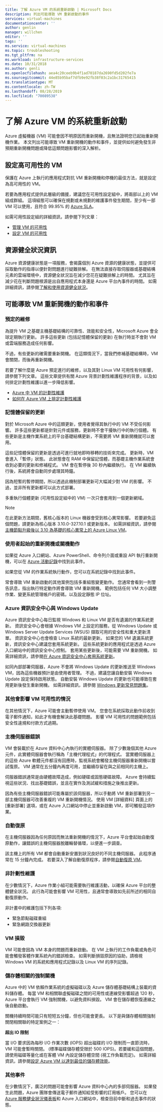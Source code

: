 ```yaml
---
title: 了解 Azure VM 的系統重新啟動 | Microsoft Docs
description: 列出可能導致 VM 重新啟動的事件
services: virtual-machines
documentationcenter: ''
author: genlin
manager: willchen
editor: ''
tags: ''
ms.service: virtual-machines
ms.topic: troubleshooting
ms.tgt_pltfrm: na
ms.workload: infrastructure-services
ms.date: 10/31/2018
ms.author: genli
ms.openlocfilehash: aea4c20ceeb9b4f1ad70187da2690fd5d202fe7a
ms.sourcegitcommit: 44e85b95baf7dfb9e92fb38f03c2a1bc31765415
ms.translationtype: MT
ms.contentlocale: zh-TW
ms.lasthandoff: 08/28/2019
ms.locfileid: "70089538"
---
```

# <a name="understand-a-system-reboot-for-azure-vm"></a>了解 Azure VM 的系統重新啟動

Azure 虛擬機器 (VM) 可能會因不明原因而重新開機，且無法證明您已起始重新開機作業。 本文列出可能導致 VM 重新開機的動作和事件，並提供如何避免發生非預期重新開機問題或降低這類問題影響的深入解析。

## <a name="configure-the-vms-for-high-availability"></a>設定高可用性的 VM

保護在 Azure 上執行的應用程式對抗 VM 重新開機和停機的最佳方法，就是設定為高可用性的 VM。

若要為應用程式提供此層級的備援，建議您在可用性設定組中，將兩部以上的 VM 組成群組。 這項組態可以確保在規劃或未規劃的維護事件發生期間，至少有一部 VM 可以使用，且符合 99.95% 的 [Azure SLA](https://azure.microsoft.com/support/legal/sla/virtual-machines/v1_5/)。

如需可用性設定組的詳細資訊，請參閱下列文章：

- [管理 VM 的可用性](../windows/manage-availability.md)
- [設定 VM 的可用性](../windows/classic/configure-availability.md)

## <a name="resource-health-information"></a>資源健全狀況資訊

Azure 資源健康狀態是一項服務，會揭露個別 Azure 資源的健康狀態，並提供可採取動作的指導以便針對問題進行疑難排解。 在無法直接存取伺服器或基礎結構元素的雲端環境中，資源健全狀況旨在減少您花在疑難排解上的時間。 尤其旨在減少花在判斷問題根源是出自應用程式本身還是 Azure 平台內事件的時間。 如需詳細資訊，請參閱[了解和使用資源健全狀況](../../resource-health/resource-health-overview.md)。

## <a name="actions-and-events-that-can-cause-the-vm-to-reboot"></a>可能導致 VM 重新開機的動作和事件

### <a name="planned-maintenance"></a>預定的維修

為提升 VM 之基礎主機基礎結構的可靠性、效能和安全性，Microsoft Azure 會全球定期執行更新。 許多這些更新 (包括記憶體保留的更新) 在執行時並不會對 VM 或雲端服務造成任何影響。

不過，有些更新的確需要重新開機。 在這類情況下，當我們修補基礎結構時，VM 會關閉，而後再重新開機。

若要了解什麼是 Azure 預定進行的維修，以及其對 Linux VM 可用性有何影響，請參閱下列文章。 這些文章提供有關 Azure 背景計劃性維護程序的背景，以及如何排定計劃性維護以進一步降低影響。

- [Azure 中 VM 的計劃性維護](../windows/planned-maintenance.md)
- [如何在 Azure VM 上排定計劃性維護](../windows/classic/planned-maintenance-schedule.md)

### <a name="memory-preserving-updates"></a>記憶體保留的更新

對於 Microsoft Azure 中的這類更新，使用者覺得其執行中的 VM 不受任何影響。 許多這些更新都是針對元件或服務，更新時不會干擾執行中的執行個體。 有些更新是主機作業系統上的平台基礎結構更新，不需要將 VM 重新開機就可以套用。

這些記憶體保留的更新是透過可進行就地即時移轉的技術來完成。 更新時，VM 會進入「暫停」狀態。 此狀態會在 RAM 中保留記憶體，而基礎主機作業系統會收到必要的更新和修補程式。 VM 會在暫停後 30 秒內繼續執行。 在 VM 繼續執行後，系統將會自動同步處理其時鐘。

因為短暫的暫停期間，所以透過此機制部署更新可大幅減少對 VM 的影響。 不過，並非所有更新都可以此方式部署。 

多重執行個體更新 (可用性設定組中的 VM) 一次只會套用到一個更新網域。

> [!NOTE]
> 在此更新方法期間，舊核心版本的 Linux 機器會受到核心異常影響。 若要避免這個問題，請更新為核心版本 3.10.0-327.10.1 或更新版本。 如需詳細資訊，請參閱[主機節點升級後以 3.10 為基礎的核心異常上的 Azure Linux VM](https://support.microsoft.com/help/3212236)。

### <a name="user-initiated-reboot-or-shutdown-actions"></a>使用者起始的重新開機或關機動作

如果從 Azure 入口網站、Azure PowerShell、命令列介面或重設 API 執行重新開機，可以在 [Azure 活動記錄](../../azure-monitor/platform/activity-logs-overview.md)中找到此事件。

如果您從 VM 的作業系統執行動作，您可以在系統記錄中找到此事件。

常會導致 VM 重新啟動的其他案例包括多重組態變更動作。 您通常會看到一則警告訊息，指出執行特定動作將會導致 VM 重新開機。 範例包括任何 VM 大小調整作業、變更系統管理帳戶的密碼，以及設定靜態 IP 位址。

### <a name="azure-security-center-and-windows-update"></a>Azure 資訊安全中心與 Windows Update

Azure 資訊安全中心每日監視 Windows 和 Linux VM 是否有遺漏的作業系統更新。 資訊安全中心會根據 Windows VM 上設定的服務，從 Windows Update 或 Windows Server Update Services (WSUS) 擷取可用的安全性和重大更新清單。 資訊安全中心也會檢查 Linux 系統的最新更新。 如果您的 VM 遺漏系統更新，資訊安全中心建議您套用系統更新。 這些系統更新的應用程式是透過 Azure 入口網站中的資訊安全中心控制。 套用某些更新後，可能需要 VM 重新開機。 如需詳細資訊，請參閱[在 Azure 資訊安全中心套用系統更新](../../security-center/security-center-apply-system-updates.md)。

如同內部部署伺服器，Azure 不會將 Windows Update 的更新推送至 Windows VM，因為這些機器預計是由使用者管理。 不過，建議您讓自動安裝 Windows Update 設定保持啟用狀態。 自動安裝 Windows Update 的更新也可能導致在套用更新後發生重新開機。 如需詳細資訊，請參閱 [ Windows 更新常見問題集](https://support.microsoft.com/help/12373/windows-update-faq)。

### <a name="other-situations-affecting-the-availability-of-your-vm"></a>其他會影響 VM 可用性的情況

在其他情況下，Azure 可能會主動暫停使用 VM。 您會在系統採取此動作前收到電子郵件通知，如此才有機會解決此基礎問題。 影響 VM 可用性的問題範例包括安全性違規和付款方式過期。

### <a name="host-server-faults"></a>主機伺服器錯誤

VM 會裝載於在 Azure 資料中心內執行的實體伺服器。 除了少數幾個其他 Azure 元件，此實體伺服器會執行稱為「主機代理程式」的代理程式。 當實體伺服器上的這些 Azure 軟體元件都沒有回應時，監視系統會觸發主機伺服器重新開機以嘗試復原。 VM 通常在五分鐘內再度可用，並繼續存留在與之前相同的主機上。

伺服器錯誤通常是由硬體故障造成，例如硬碟或固態硬碟故障。 Azure 會持續監視這些狀況、找出基礎錯誤，並且在實作及測試緩和措施之後推出更新。

因為有些主機伺服器錯誤可能專屬於該伺服器，所以手動將 VM 重新部署到另一部主機伺服器可改善重複的 VM 重新開機情況。 使用 VM [詳細資料] 頁面上的 [重新部署] 選項，或在 Azure 入口網站中停止並重新啟動 VM，即可觸發這項作業。

### <a name="auto-recovery"></a>自動復原

在主機伺服器因為任何原因而無法重新開機的情況下，Azure 平台會起始自動復原動作，讓錯誤的主機伺服器脫離輪替循環，以便進一步調查。 

該主機上的所有 VM 都會自動重新安置到狀況良好的不同主機伺服器。 此程序通常在 15 分鐘內完成。 若要深入了解自動復原程序，請參閱[自動復原 VM](https://azure.microsoft.com/blog/service-healing-auto-recovery-of-virtual-machines)。

### <a name="unplanned-maintenance"></a>非計劃性維護

在少數情況下，Azure 作業小組可能需要執行維護活動，以確保 Azure 平台的整體健全狀況。 此行為可能會影響 VM 可用性，且通常會導致如先前所述的相同自動復原動作。  

非計畫中的維護包括下列各項:

- 緊急節點磁碟重組
- 緊急網路交換器更新

### <a name="vm-crashes"></a>VM 損毀

VM 可能會因為 VM 本身的問題而重新啟動。 在 VM 上執行的工作負載或角色可能會觸發客體作業系統內的錯誤檢查。 如需判斷損毀原因的協助，請檢視 Windows VM 的系統和應用程式記錄以及 Linux VM 的序列記錄。

### <a name="storage-related-forced-shutdowns"></a>儲存體相關的強制關機

Azure 中的 VM 依賴作業系統的虛擬磁碟以及 Azure 儲存體基礎結構上裝載的資料儲存體。 每當 VM 和相關聯虛擬磁碟之間的可用性或連線受影響超過 120 秒，Azure 平台會執行 VM 強制關機，以避免資料損毀。 VM 會在儲存體恢復連線之後自動啟動。 

關機持續時間可能只有短短五分鐘，但也可能會更長。 以下是與儲存體相關強制關閉相關聯的特定案例之一： 

**超出 IO 限制**

當 I/O 要求因為每秒 I/O 作業次數 (IOPS) 超出磁碟的 I/O 限制而一直節流時，VM 可能會暫時關閉。 (標準磁碟儲存體受限於 500 IOPS)。若要緩和這個問題，請使用磁碟等量化或在客體 VM 內設定儲存體空間 (視工作負載而定)。 如需詳細資訊，請參閱[設定 Azure VM 以達到最佳的儲存體效能](https://blogs.msdn.com/b/mast/archive/2014/10/14/configuring-azure-virtual-machines-for-optimal-storage-performance.aspx)。

### <a name="other-incidents"></a>其他事件

在少數情況下，廣泛的問題可能會影響 Azure 資料中心內的多部伺服器。 如果發生此問題，Azure 團隊會傳送電子郵件通知給受影響的訂用帳戶。 您可以在 [Azure 服務健全狀況儀表板](https://azure.microsoft.com/status/)和 Azure 入口網站中，檢查目前中斷和過去事件的狀態。
